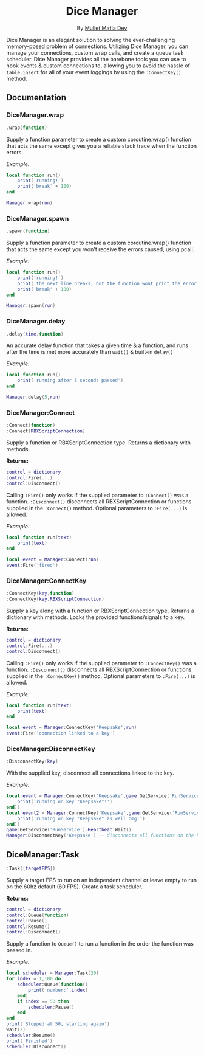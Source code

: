 <div align="center">
<h1>Dice Manager</h1>

By [Mullet Mafia Dev](https://www.roblox.com/groups/5018486/Mullet-Mafia-Dev#!/about)
</div>

Dice Manager is an elegant solution to solving the ever-challenging memory-posed problem of connections. Utilizing Dice Manager, you can manage your connections, custom wrap calls, and create a queue task scheduler. Dice Manager provides all the barebone tools you can use to hook events & custom connections to, allowing you to avoid the hassle of `table.insert` for all of your event loggings by using the `:ConnectKey()` method.

## Documentation

### DiceManager.wrap
```lua
.wrap(function)
```
Supply a function parameter to create a custom coroutine.wrap() function that acts the same except gives you a reliable stack trace when the function errors.

*Example:*
```lua
local function run()
	print('running!')
	print('break' + 100)
end

Manager.wrap(run)
```

### DiceManager.spawn
```lua
.spawn(function)
```
Supply a function parameter to create a custom coroutine.wrap() function that acts the same except you won't receive the errors caused, using pcall.

*Example:*
```lua
local function run()
	print('running!')
	print('the next line breaks, but the function wont print the error')
	print('break' + 100)
end

Manager.spawn(run)
```

### DiceManager.delay
```lua
.delay(time,function)
```
An accurate delay function that takes a given time & a function, and runs after the time is met more accurately than `wait()` & built-in `delay()`

*Example:*
```lua
local function run()
	print('running after 5 seconds passed')
end

Manager.delay(5,run)
```

### DiceManager:Connect
```lua
:Connect(function)
:Connect(RBXScriptConnection)
```
Supply a function or RBXScriptConnection type. Returns a dictionary with methods.

**Returns:**
```lua
control = dictionary
control:Fire(...)
control:Disconnect()
```
Calling `:Fire()` only works if the supplied parameter to `:Connect()` was a function. `:Disconnect()` disconnects all RBXScriptConnection or functions supplied in the `:Connect()` method. Optional parameters to `:Fire(...)` is allowed.

*Example:*
```lua
local function run(text)
	print(text)
end

local event = Manager:Connect(run)
event:Fire('fired')
```

### DiceManager:ConnectKey
```lua
:ConnectKey(key,function)
:ConnectKey(key,RBXScriptConnection)
```
Supply a key along with a function or RBXScriptConnection type. Returns a dictionary with methods. Locks the provided functions/signals to a key.

**Returns:**
```lua
control = dictionary
control:Fire(...)
control:Disconnect()
```
Calling `:Fire()` only works if the supplied parameter to `:ConnectKey()` was a function. `:Disconnect()` disconnects all RBXScriptConnection or functions supplied in the `:ConnectKey()` method. Optional parameters to `:Fire(...)` is allowed.

*Example:*
```lua
local function run(text)
	print(text)
end

local event = Manager:ConnectKey('Keepsake',run)
event:Fire('connection linked to a key')
```

### DiceManager:DisconnectKey
```lua
:DisconnectKey(key)
```
With the supplied key, disconnect all connections linked to the key.

*Example:*
```lua
local event = Manager:ConnectKey('Keepsake',game:GetService('RunService').Heartbeat:Connect(function()
	print('running on key "Keepsake"!')
end))
local event2 = Manager:ConnectKey('Keepsake',game:GetService('RunService').Heartbeat:Connect(function()
	print('running on key "Keepsake" as well omg!')
end))
game:GetService('RunService').Heartbeat:Wait()
Manager:DisconnectKey('Keepsake') -- disconnects all functions on the key
```

## DiceManager:Task
```lua
:Task([targetFPS])
```
Supply a target FPS to run on an independent channel or leave empty to run on the 60hz default (60 FPS). Create a task scheduler.

**Returns:**
```lua
control = dictionary
control:Queue(function)
control:Pause()
control:Resume()
control:Disconnect()
```
Supply a function to `Queue()` to run a function in the order the function was passed in.

*Example:*
```lua
local scheduler = Manager:Task(30)
for index = 1,100 do
	scheduler:Queue(function()
		print('number:',index)
	end)
	if index == 50 then
		scheduler:Pause()
	end
end
print('Stopped at 50, starting again')
wait(2)
scheduler:Resume()
print('Finished')
scheduler:Disconnect()
```














